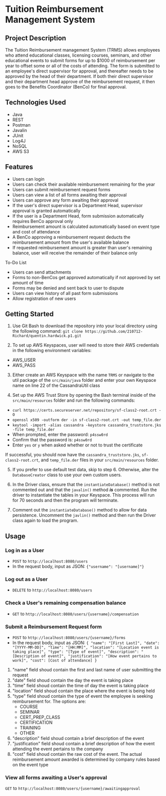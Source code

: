 # Tuition Reimbursement Management System

## Project Description
The Tuition Reimbursement management System (TRMS) allows employees who attend educational classes,
licensing courses, seminars, and other educational events to submit forms for up to $1000 of reimbursement
per year to offset some or all of the costs of attending. The form is submitted to an employee's direct supervisor
for approval, and thereafter needs to be approved by the head of their department. If both their direct supervisor
and their department head approve of the reimbursement request, it then goes to the Benefits Coordinator (BenCo)
for final approval.

## Technologies Used
* Java
* REST
* Postman
* Javalin
* JUnit
* Log4J
* NoSQL
* AWS S3

## Features
* Users can login
* Users can check their available reimbursement remaining for the year
* Users can submit reimbursement request forms
* Users can view a list of all forms awaiting their approval
* Users can approve any form awaiting their approval
* If the user's direct supervisor is a Department Head, supervisor approval is granted automatically
* If the user is a Department Head, form submission automatically requires BenCo approval only
* Reimbursement amount is calculated automatically based on event type and cost of attendance
* A BenCo approving a reimbursement request deducts the reimbursement amount from the user's available balance
* If requested reimbursement amount is greater than user's remaining balance, user will receive the remainder of their balance only



To-Do List
* Users can send attachments
* Forms to non-BenCos get approved automatically if not approved by set amount of time
* Forms may be denied and sent back to user to dispute
* Users can view history of all past form submissions
* Allow registration of new users

## Getting Started
1. Use Git Bash to download the repository into your local directory using the following command:
`git clone https://github.com/210712-Richard/quentin.hardwick.p1.git`

2. To set up AWS Keyspaces, user will need to store their AWS credentials in the following environment variables:
* AWS_USER
* AWS_PASS

3. Either create an AWS Keyspace with the name `TRMS` or navigate to the util package of the `src/main/java` folder
and enter your own Keyspace name on line 22 of the CassandraUtil class

4. Set up the AWS Trust Store by opening the Bash terminal inside of the `src/main/resources` folder and run the following commands:
* `curl https://certs.secureserver.net/repository/sf-class2-root.crt -O`
* `openssl x509 -outform der -in sf-class2-root.crt -out temp_file.der`
* `keytool -import -alias cassandra -keystore cassandra_truststore.jks -file temp_file.der`
* When prompted, enter the password: `p4ssw0rd`
* Confirm that the password is: `p4ssw0rd`
* Enter `yes` or `y` when asked whether or not to trust the certificate

If successful, you should now have the `cassandra_truststore.jks`, `sf-class2-root.crt`,
and `temp_file.der` files in your `src/main/resources` folder.

5. If you prefer to use default test data, skip to step 6. Otherwise, alter the `DatabaseCreator` class
to use your own custom users.

6. In the Driver class, ensure that the `instantiateDatabase()` method is not commented out and that the
`javalin()` method ***is*** commented. Run the driver to instantiate the tables in your Keyspace. This process
will run for 70 seconds and then the program will terminate.

7. Comment out the `instantiateDatabase()` method to allow for data persistence. Uncomment the `javlin()` method
and then run the Driver class again to load the program.

## Usage

### Log in as a User
* `POST` to `http://localhost:8080/users`
* In the request body, input as JSON: `{"username": "[username]"}`

### Log out as a User
* `DELETE` to `http://localhost:8080/users`

### Check a User's remaining compensation balance
* `GET` to `http://localhost:8080/users/{username}/compensation`

### Submit a Reimbursement Request form
* `POST` to `http://localhost:8080/users/{username}/forms`
* In the request body, input as JSON:
`{
    "name": "[First Last]",
    "date": "[YYYY-MM-DD]",
    "time": "[HH:MM]",
    "location": "[Location event is taking place]",
    "type": "[Type of event]",
    "description": "[Description of event]",
    "justification": "[How event pertains to work]",
    "cost": [Cost of attendance]
}`

1. "name" field shoud contain the first and last name of user submitting the request
2. "date" field shoud contain the day the event is taking place
3. "time" field shoud contain the time of day the event is taking place
4. "location" field shoud contain the place where the event is being held
5. "type" field shoud contain the type of event the employee is seeking reimbursement for. The options are:
    * COURSE
    * SEMINAR
    * CERT_PREP_CLASS
    * CERTIFICATION
    * TRAINING
    * OTHER
6. "description" field shoud contain a brief description of the event
7. "justification" field shoud contain a brief description of how the event attending the event pertains to the company
8. "cost" field shoud contain the raw cost of the event. The actual reimbursement amount awarded is determined by company rules based on the event type

### View all forms awaiting a User's approval
`GET` to `http://localhost:8080/users/{username}/awaitingapproval`
